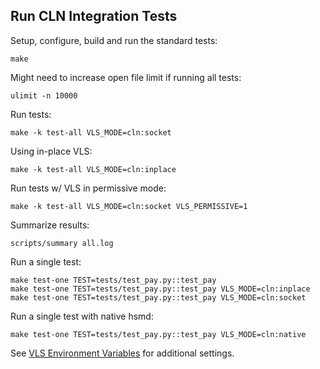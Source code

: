 ## Run CLN Integration Tests

Setup, configure, build and run the standard tests:

    make

Might need to increase open file limit if running all tests:

    ulimit -n 10000

Run tests:

    make -k test-all VLS_MODE=cln:socket

Using in-place VLS:

    make -k test-all VLS_MODE=cln:inplace

Run tests w/ VLS in permissive mode:

    make -k test-all VLS_MODE=cln:socket VLS_PERMISSIVE=1

Summarize results:

    scripts/summary all.log

Run a single test:

    make test-one TEST=tests/test_pay.py::test_pay
    make test-one TEST=tests/test_pay.py::test_pay VLS_MODE=cln:inplace
    make test-one TEST=tests/test_pay.py::test_pay VLS_MODE=cln:socket

Run a single test with native hsmd:

    make test-one TEST=tests/test_pay.py::test_pay VLS_MODE=cln:native

See [VLS Environment Variables](./env-vars.md) for additional settings.
